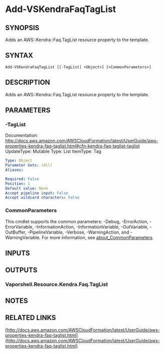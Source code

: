 # Add-VSKendraFaqTagList

## SYNOPSIS
Adds an AWS::Kendra::Faq.TagList resource property to the template.

## SYNTAX

```
Add-VSKendraFaqTagList [[-TagList] <Object>] [<CommonParameters>]
```

## DESCRIPTION
Adds an AWS::Kendra::Faq.TagList resource property to the template.

## PARAMETERS

### -TagList
Documentation: http://docs.aws.amazon.com/AWSCloudFormation/latest/UserGuide/aws-properties-kendra-faq-taglist.html#cfn-kendra-faq-taglist-taglist
UpdateType: Mutable
Type: List
ItemType: Tag

```yaml
Type: Object
Parameter Sets: (All)
Aliases:

Required: False
Position: 1
Default value: None
Accept pipeline input: False
Accept wildcard characters: False
```

### CommonParameters
This cmdlet supports the common parameters: -Debug, -ErrorAction, -ErrorVariable, -InformationAction, -InformationVariable, -OutVariable, -OutBuffer, -PipelineVariable, -Verbose, -WarningAction, and -WarningVariable. For more information, see [about_CommonParameters](http://go.microsoft.com/fwlink/?LinkID=113216).

## INPUTS

## OUTPUTS

### Vaporshell.Resource.Kendra.Faq.TagList
## NOTES

## RELATED LINKS

[http://docs.aws.amazon.com/AWSCloudFormation/latest/UserGuide/aws-properties-kendra-faq-taglist.html](http://docs.aws.amazon.com/AWSCloudFormation/latest/UserGuide/aws-properties-kendra-faq-taglist.html)

